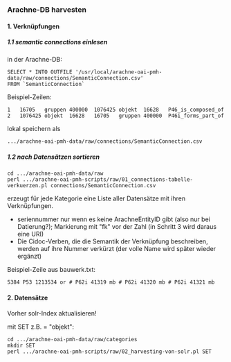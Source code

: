 
### Arachne-DB harvesten

#### 1. Verknüpfungen

##### 1.1 semantic connections einlesen

in der Arachne-DB:

```
SELECT * INTO OUTFILE '/usr/local/arachne-oai-pmh-data/raw/connections/SemanticConnection.csv'
FROM `SemanticConnection`
```

Beispiel-Zeilen:
```
1	16705	gruppen	400000	1076425	objekt	16628	P46_is_composed_of	
2	1076425	objekt	16628	16705	gruppen	400000	P46i_forms_part_of	
```

lokal speichern als
```
.../arachne-oai-pmh-data/raw/connections/SemanticConnection.csv
```

##### 1.2 nach Datensätzen sortieren

```
cd .../arachne-oai-pmh-data/raw
perl .../arachne-oai-pmh-scripts/raw/01_connections-tabelle-verkuerzen.pl connections/SemanticConnection.csv
```

erzeugt für jede Kategorie eine Liste aller Datensätze mit ihren Verknüpfungen.
* seriennummer nur wenn es keine ArachneEntityID gibt (also nur bei Datierung?); Markierung mit "fk" vor der Zahl (in Schritt 3 wird daraus eine URI)
* Die Cidoc-Verben, die die Semantik der Verknüpfung beschreiben, werden auf ihre Nummer verkürzt (der volle Name wird später wieder ergänzt)

Beispiel-Zeile aus bauwerk.txt:
```
5384 P53 1213534 or # P62i 41319 mb # P62i 41320 mb # P62i 41321 mb
```


#### 2. Datensätze

Vorher solr-Index aktualisieren!

mit SET z.B. = "objekt":
```
cd .../arachne-oai-pmh-data/raw/categories
mkdir SET
perl .../arachne-oai-pmh-scripts/raw/02_harvesting-von-solr.pl SET
```

